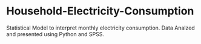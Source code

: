 # Household-Electricity-Consumption
Statistical Model to interpret monthly electricity consumption.
Data Analzed and presented using Python and SPSS.

